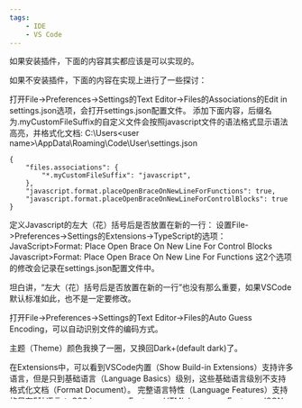 ```yaml
---
tags:
    - IDE
    - VS Code
---
```


如果安装插件，下面的内容其实都应该是可以实现的。

如果不安装插件，下面的内容在实现上进行了一些探讨：

打开File->Preferences->Settings的Text Editor->Files的Associations的Edit in settings.json选项，会打开settings.json配置文件。
添加下面内容，后缀名为.myCustomFileSuffix的自定义文件会按照javascript文件的语法格式显示语法高亮，并格式化文档:
C:\Users\<user name>\AppData\Roaming\Code\User\settings.json

```
{
    "files.associations": {
        "*.myCustomFileSuffix": "javascript",
    },
    "javascript.format.placeOpenBraceOnNewLineForFunctions": true,
    "javascript.format.placeOpenBraceOnNewLineForControlBlocks": true
}
```



定义Javascript的左大（花）括号后是否放置在新的一行：
设置File->Preferences->Settings的Extensions->TypeScript的选项：
JavaScript>Format: Place Open Brace On New Line For Control Blocks
Javascript>Format: Place Open Brace On New Line For Functions
这2个选项的修改会记录在settings.json配置文件中。

坦白讲，“左大（花）括号后是否放置在新的一行”也没有那么重要，如果VSCode默认标准如此，也不是一定要修改。

打开File->Preferences->Settings的Text Editor->Files的Auto Guess Encoding，可以自动识别文件的编码方式。

主题（Theme）颜色我换了一圈，又换回Dark+(default dark)了。

在Extensions中，可以看到VSCode内置（Show Build-in Extensions）支持许多语言，但是只到基础语言（Language Basics）级别，这些基础语言级别不支持格式化文档（Format Document）。
完整语言特性（Language Features）支持的只有5种语言：
CSS Language Features
HTML Language Features
JSON Language Features
PHP Language Features，需要按照PHP的可执行文件
TypeScript And JavaScript Language Features
因为VSCode是使用JavaScript开发完成的，因此我们使用JavaScript做为默认语法高亮和格式化文档的语法工具。
当然，也可以自己安装各种语言的扩展组件完成语法高亮和格式化文档的功能。

常用快捷键（Keyboard Shortcuts）：
默认，不需要修改：
匹配（{}、[]或（））括号（Go to Bracket）：Ctrl + Shift + \
当前行上插入一行（Insert Line Above）：Ctrl + Shift + Enter
当前行下插入一行（Insert Line Below）：Ctrl + Enter
列（块）选中：
Alt + 鼠标左键点选
Alt + Shift + 鼠标左键拖动，或鼠标中键（滚轮键按压）进行列选择

需要修改的：
转大写（Transform to Uppercase）：Ctrl + Shift + U
转小写（Transform to Lowercase）：Ctrl + U

JavaScript格式化文档（也包括很多其他编辑器），都规定：
if、while、for这3个关键字的后面需要紧跟一个空格，然后才是左（圆）括号，和布尔表达式（条件判断语句）。
其实，在早期的编程格式建议中，甚至教科书中，并没有这个规定，我开始并不太适应这个建议，觉得没有必要。
大约2010年之后应该是随着脚本语言的兴起，这个编程规范变得开始普遍起来。
这个建议个人感觉上，应该主要是为了应对脚本语言的写法，一般脚本语言都是这么写，比如Lua：
if 布尔表达式 then end
while 布尔表达式 do end
for i = 1, 10 do end
脚本语言在这3大语句中，很少使用左（圆）括号，多使用空格进行间隔，很可能是这种脚本语言的潮流影响了类似C++这类语言的编程规范，客观的讲，打空格比打左（圆）括号更方便——空格是最大的按键。

能接受潮流，跟随潮流风格的变化，我觉得应该是一种进步。

Json的格式化程序（formatter）的配置是不开放的，不能像JavaScript那样改变settings.json中的配置（有发现可以的同学，请留言告诉我）。所以，要么接受官方默认格式，要么安装插件。

其实，代码风格这种东西，我认为：没有真正的哪种风格更好，关键是要统一，这个才是最重要的。

其实，仅仅是风格统一这一点，其实是很难做到的。

——“我早该想到的”

参考：
1.
《vscode 中增加文件后缀类型的支持: 设置cpp支持.cu等后缀》
https://blog.csdn.net/billbliss/article/details/82774315
2.
《2018 vscode 前端最佳配置》
https://www.jianshu.com/p/3f575ecb6161
3.
《vscode支持哪些编程语言》
https://www.php.cn/tool/vscode/434847.html
4.
《VsCode 格式化代码大括号的调整》
https://blog.csdn.net/shenliang34/article/details/80678273

5.
《VSCode打开多个项目文件夹的解决方法》
https://blog.csdn.net/magic_xiang/article/details/84024493
6.
《vscode 如何快速找到最近打开文件列表？》
https://www.v2ex.com/amp/t/561804
————————————————
版权声明：本文为CSDN博主「PeterNote」的原创文章，遵循CC 4.0 BY-SA版权协议，转载请附上原文出处链接及本声明。
原文链接：https://blog.csdn.net/cpdoor2163_com/article/details/105920757